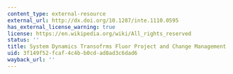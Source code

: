```yaml
---
content_type: external-resource
external_url: http://dx.doi.org/10.1287/inte.1110.0595
has_external_license_warning: true
license: https://en.wikipedia.org/wiki/All_rights_reserved
status: ''
title: System Dynamics Transofrms Fluor Project and Change Management
uid: 3f149f52-fcaf-4c4b-b0cd-ad8ad3c6dad6
wayback_url: ''
---
```

